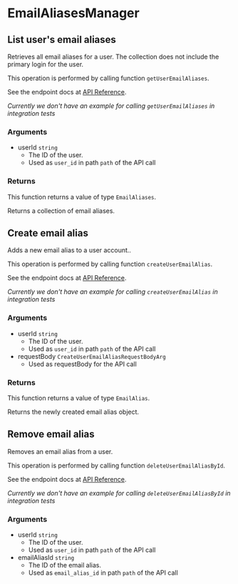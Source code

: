 # EmailAliasesManager

## List user&#x27;s email aliases

Retrieves all email aliases for a user. The collection
does not include the primary login for the user.

This operation is performed by calling function `getUserEmailAliases`.

See the endpoint docs at
[API Reference](https://developer.box.com/reference/get-users-id-email-aliases/).

*Currently we don't have an example for calling `getUserEmailAliases` in integration tests*

### Arguments

- userId `string`
  - The ID of the user.
  - Used as `user_id` in path `path` of the API call


### Returns

This function returns a value of type `EmailAliases`.

Returns a collection of email aliases.


## Create email alias

Adds a new email alias to a user account..

This operation is performed by calling function `createUserEmailAlias`.

See the endpoint docs at
[API Reference](https://developer.box.com/reference/post-users-id-email-aliases/).

*Currently we don't have an example for calling `createUserEmailAlias` in integration tests*

### Arguments

- userId `string`
  - The ID of the user.
  - Used as `user_id` in path `path` of the API call
- requestBody `CreateUserEmailAliasRequestBodyArg`
  - Used as requestBody for the API call


### Returns

This function returns a value of type `EmailAlias`.

Returns the newly created email alias object.


## Remove email alias

Removes an email alias from a user.

This operation is performed by calling function `deleteUserEmailAliasById`.

See the endpoint docs at
[API Reference](https://developer.box.com/reference/delete-users-id-email-aliases-id/).

*Currently we don't have an example for calling `deleteUserEmailAliasById` in integration tests*

### Arguments

- userId `string`
  - The ID of the user.
  - Used as `user_id` in path `path` of the API call
- emailAliasId `string`
  - The ID of the email alias.
  - Used as `email_alias_id` in path `path` of the API call


